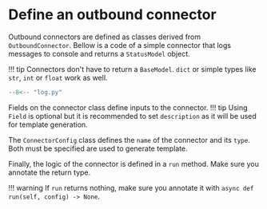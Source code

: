 # Define an outbound connector

Outbound connectors are defined as classes derived from `OutboundConnector`. Bellow is a code of a simple connector that logs messages to console and returns a `StatusModel` object.

!!! tip
    Connectors don't have to return a `BaseModel`. `dict` or simple types like `str`, `int` or `float` work as well.

``` py linenums="1" title="log.py"
--8<-- "log.py"
```

Fields on the connector class define inputs to the connector.
!!! tip
	Using `Field` is optional but it is recommended to set `description` as it will be used for template generation.

The `ConnectorConfig` class defines the `name` of the connector and its `type`. Both must be specified are used to generate template.

Finally, the logic of the connector is defined in a `run` method. Make sure you annotate the return type.

!!! warning
	If `run` returns nothing, make sure you annotate it with `async def run(self, config) -> None`.